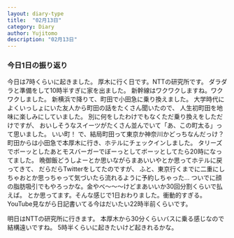 ```yaml
---
layout: diary-type
title:  "02月13日"
category: Diary
author: Yujitomo
description: "02月13日"
---
```




### 今日1日の振り返り

今日は7時くらいに起きました。
厚木に行く日です。NTTの研究所です。
ダラダラと準備をして10時半すぎに家を出ました。
新幹線はワクワクしますね。ワクワクしました。
新横浜で降りて、町田で小田急に乗り換えました。
大学時代によくいっしょにいた友人から町田の話をたくさん聞いたので、
人生初町田を地味に楽しみにしていました。
別に何をしたわけでもなくただ乗り換えをしただけですが、
おいしそうなスイーツがたくさん並んでいて「あ、この町太る」って思いました。
いい町！
で、結局町田って東京か神奈川かどっちなんだっけ？
町田からは小田急で本厚木に行き、ホテルにチェックインしました。
タリーズでボーッとしたあとモスバーガーでぼーっとしてボーッとしてたら20時になってました。
晩御飯どうしよーとか思いながらまあいいやとか思ってホテルに戻ってきて、
だらだらTwitterをしてたのですが、
ふと、東京行くまでに二重にしちゃおとか思っちゃって気づいたら流れるように予約しちゃった...
ついでに顔の脂肪吸引でもやろっかな。金やべ〜〜〜けどまあいいか30回分割くらいで払えば。
とか思ってます。そんな感じで1日おわりました。衝動的すぎる。
YouTube見ながら日記書いてる今はだいたい22時半前くらいです。

明日はNTTの研究所に行きます。
本厚木から30分くらいバスに乗る感じなので結構遠いですね。
5時半くらいに起きたいけど起きれるかな。
